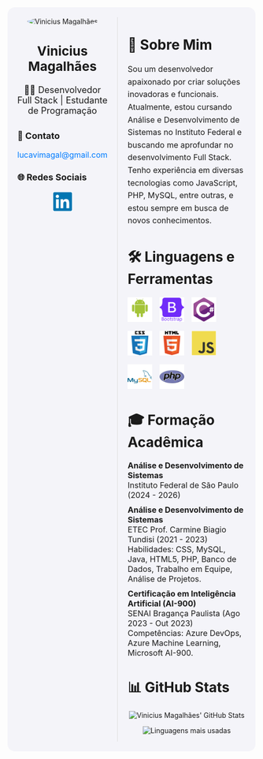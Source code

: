 <div style="display: flex; align-items: flex-start; padding: 20px; background-color: #f4f4f9; border-radius: 15px;"> <!-- Painel da esquerda --> <div style="flex: 30%; max-width: 300px; padding-right: 20px;"> <div style="text-align: center; margin-bottom: 20px;"> <img src="https://avatars.githubusercontent.com/u/162904345?v=4" alt="Vinicius Magalhães" style="border-radius: 50%; width: 200px; height: 200px; object-fit: cover;"/> </div> <h2 style="font-size: 26px; text-align: center; font-weight: bold;">Vinicius Magalhães</h2> <p style="font-size: 18px; text-align: center; margin-bottom: 30px;">👨‍💻 Desenvolvedor Full Stack | Estudante de Programação</p><h3 style="font-size: 18px; font-weight: bold;">📧 Contato</h3><p style="font-size: 16px; margin-bottom: 20px;"><a href="mailto:lucavimagal@gmail.com" style="color: #007bff; text-decoration: none;">lucavimagal@gmail.com</a></p><h3 style="font-size: 18px; font-weight: bold;">🌐 Redes Sociais</h3><p style="text-align: center;"><a href="https://www.linkedin.com/in/vinicius-magalhães-5137402b9/" target="_blank" rel="noreferrer"><img src="https://raw.githubusercontent.com/devicons/devicon/master/icons/linkedin/linkedin-original.svg" alt="LinkedIn" width="40" height="40"/></a></p></div> <!-- Conteúdo principal --> <div style="flex: 70%; padding-left: 20px; border-left: 1px solid #ddd;"> <h1 style="font-size: 28px; margin-bottom: 20px;">🚀 Sobre Mim</h1> <p style="font-size: 16px; line-height: 1.6;">Sou um desenvolvedor apaixonado por criar soluções inovadoras e funcionais. Atualmente, estou cursando Análise e Desenvolvimento de Sistemas no Instituto Federal e buscando me aprofundar no desenvolvimento Full Stack. Tenho experiência em diversas tecnologias como JavaScript, PHP, MySQL, entre outras, e estou sempre em busca de novos conhecimentos.</p><h1 style="font-size: 28px; margin: 40px 0 20px;">🛠️ Linguagens e Ferramentas</h1><p style="display: flex; justify-content: start; gap: 15px; flex-wrap: wrap;"><a href="https://github.com/Viniciusmagal/Apps" target="_blank" rel="noreferrer"><img src="https://raw.githubusercontent.com/devicons/devicon/master/icons/android/android-original-wordmark.svg" alt="Android" width="50" height="50"/></a><a href="https://getbootstrap.com" target="_blank" rel="noreferrer"><img src="https://raw.githubusercontent.com/devicons/devicon/master/icons/bootstrap/bootstrap-plain-wordmark.svg" alt="Bootstrap" width="50" height="50"/></a><a href="https://docs.microsoft.com/en-us/dotnet/csharp/" target="_blank" rel="noreferrer"><img src="https://raw.githubusercontent.com/devicons/devicon/master/icons/csharp/csharp-original.svg" alt="C#" width="50" height="50"/></a><a href="https://www.w3schools.com/css/" target="_blank" rel="noreferrer"><img src="https://raw.githubusercontent.com/devicons/devicon/master/icons/css3/css3-original-wordmark.svg" alt="CSS3" width="50" height="50"/></a><a href="https://github.com/Viniciusmagal/Web-projects" target="_blank" rel="noreferrer"><img src="https://raw.githubusercontent.com/devicons/devicon/master/icons/html5/html5-original-wordmark.svg" alt="HTML5" width="50" height="50"/></a><a href="https://developer.mozilla.org/en-US/docs/Web/JavaScript" target="_blank" rel="noreferrer"><img src="https://raw.githubusercontent.com/devicons/devicon/master/icons/javascript/javascript-original.svg" alt="JavaScript" width="50" height="50"/></a><a href="https://www.mysql.com/" target="_blank" rel="noreferrer"><img src="https://raw.githubusercontent.com/devicons/devicon/master/icons/mysql/mysql-original-wordmark.svg" alt="MySQL" width="50" height="50"/></a><a href="https://github.com/Viniciusmagal/Web-projects" target="_blank" rel="noreferrer"><img src="https://raw.githubusercontent.com/devicons/devicon/master/icons/php/php-original.svg" alt="PHP" width="50" height="50"/></a></p><h1 style="font-size: 28px; margin: 40px 0 20px;">🎓 Formação Acadêmica</h1><ul style="list-style-type: none; padding-left: 0;"><li style="font-size: 16px; margin-bottom: 10px;"><strong>Análise e Desenvolvimento de Sistemas</strong><br> Instituto Federal de São Paulo (2024 - 2026)</li><li style="font-size: 16px; margin-bottom: 10px;"><strong>Análise e Desenvolvimento de Sistemas</strong><br> ETEC Prof. Carmine Biagio Tundisi (2021 - 2023)<br> Habilidades: CSS, MySQL, Java, HTML5, PHP, Banco de Dados, Trabalho em Equipe, Análise de Projetos.</li><li style="font-size: 16px;"><strong>Certificação em Inteligência Artificial (AI-900)</strong><br> SENAI Bragança Paulista (Ago 2023 - Out 2023)<br> Competências: Azure DevOps, Azure Machine Learning, Microsoft AI-900.</li></ul><h1 style="font-size: 28px; margin: 40px 0 20px;">📊 GitHub Stats</h1><p style="text-align: center;"><img src="https://github-readme-stats.vercel.app/api?username=ViniciusMagal&show_icons=true&theme=radical" alt="Vinicius Magalhães' GitHub Stats" style="width: 70%;"/></p><p style="text-align: center; margin-top: 10px;"><img src="https://github-readme-stats.vercel.app/api/top-langs/?username=Viniciusmagal&layout=compact&langs_count=8&card_width=495" alt="Linguagens mais usadas" style="width: 70%;"/></p></div> </div>
